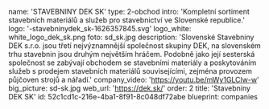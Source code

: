 name: 'STAVEBNINY DEK SK'
type: 2-obchod
intro: 'Kompletní sortiment stavebních materiálů a služeb pro stavebnictví ve Slovenské republice.'
logo: '-stavebninydek_sk-1626357845.svg'
logo_white: white_logo_dek_sk.png
foto: sd_sk.jpg
description: 'Slovenské Stavebniny DEK s.r.o. jsou třetí nejvýznamnější společnost skupiny DEK, na slovenském trhu stavebnin jsou druhým největším hráčem. Podobně jako její sesterská společnost se zabývají obchodem se stavebními materiály a poskytováním služeb s prodejem stavebních materiálů souvisejícími, zejména provozem půjčoven strojů a nářadí.'
company_video: 'https://youtu.be/mWy1GLClw-w'
big_picture: sd-sk.jpg
web_url: 'https://dek.sk/'
order: 2
title: 'Stavebniny DEK SK'
id: 52c1cd1c-216e-4ba1-8f91-8c048df72abe
blueprint: companies
